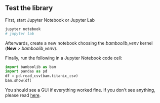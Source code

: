 ## Test the library

First, start Jupyter Notebook or Jupyter Lab

```bash
jupyter notebook
# jupyter lab
```

Afterwards, create a new notebook choosing the *bamboolib_venv* kernel (**New** > *bamboolib_venv*).

Finally, run the following in a Jupyter Notebook code cell:

```python
import bamboolib as bam
import pandas as pd
df = pd.read_csv(bam.titanic_csv)
bam.show(df)
```

You should see a GUI if everything worked fine. If you don't see anything, please read [here](https://github.com/tkrabel/bamboolib/blob/jupyterlab_branch/installation/troubleshooting/with_virtual_environment.md#troubleshooting-installation-errors).
